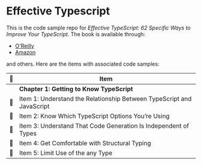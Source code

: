 # Effective Typescript

This is the code sample repo for _Effective TypeScript: 62 Specific Ways to Improve Your TypeScript_. The book is available through:

- [O'Reilly][1]
- [Amazon][2]

and others. Here are the items with associated code samples:

| :memo: | Item
| ---- | ------
| | **Chapter 1: Getting to Know TypeScript**
| :memo: | Item 1: Understand the Relationship Between TypeScript and JavaScript
| :memo: | Item 2: Know Which TypeScript Options You’re Using
| :memo: | Item 3: Understand That Code Generation Is Independent of Types
| :memo: | Item 4: Get Comfortable with Structural Typing
| :memo: | Item 5: Limit Use of the any Type


[1]: https://www.amazon.com/Effective-TypeScript-Specific-JavaScript-Scales/dp/1492053740
[2]: https://www.oreilly.com/library/view/effective-typescript/9781492053736/
